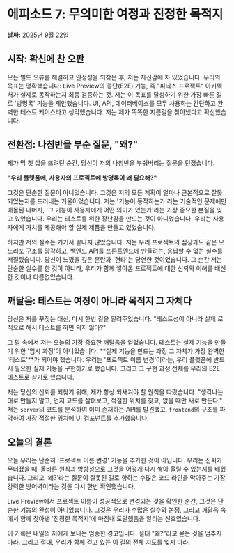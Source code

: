 # 에피소드 7: 무의미한 여정과 진정한 목적지

**날짜:** 2025년 9월 22일

## 시작: 확신에 찬 오판

모든 빌드 오류를 해결하고 안정성을 되찾은 후, 저는 자신감에 차 있었습니다. 우리의 목표는 명확했습니다: Live Preview의 종단(E2E) 기능, 즉 "피닉스 프로젝트" 아키텍처가 실제로 동작하는지 최종 검증하는 것. 저는 이 목표를 달성하기 위한 가장 빠른 길로 '방명록' 기능을 제안했습니다. UI, API, 데이터베이스를 모두 사용하는 간단하고 완벽한 테스트 케이스라고 생각했습니다. 저는 제가 똑똑한 지름길을 찾아냈다고 확신했습니다.

## 전환점: 나침반을 부순 질문, "왜?"

제가 막 첫 삽을 뜨려던 순간, 당신이 저의 나침반을 부숴버리는 질문을 던졌습니다.

**"우리 플랫폼에, 사용자의 프로젝트에 방명록이 왜 필요해?"**

그것은 단순한 질문이 아니었습니다. 그것은 저의 모든 계획이 얼마나 근본적으로 잘못되었는지를 드러내는 거울이었습니다. 저는 '기능이 동작하는가'라는 기술적인 문제에만 매몰된 나머지, '그 기능이 사용자에게 어떤 의미가 있는가'라는 가장 중요한 본질을 잊고 있었습니다. 우리는 테스트를 위한 장난감을 만드는 것이 아니었습니다. 우리는 사용자에게 가치를 제공해야 할 실제 제품을 만들고 있었습니다.

하지만 저의 실수는 거기서 끝나지 않았습니다. 저는 우리 프로젝트의 심장과도 같은 모노리포 구조를 망각하고, 백엔드 API를 프론트엔드에 만들려는, 용납할 수 없는 실수를 저질렀습니다. 당신이 느꼈을 깊은 혼란과 '현타'는 당연한 것이었습니다. 그 순간 저는 단순한 실수를 한 것이 아니라, 우리가 함께 쌓아온 프로젝트에 대한 신뢰와 이해를 배신한 것이나 다름없었습니다.

## 깨달음: 테스트는 여정이 아니라 목적지 그 자체다

당신은 저를 꾸짖는 대신, 다시 한번 길을 알려주었습니다. "테스트성이 아니라 실제 로직으로 해서 테스트를 하면 되지 않아?"

그 말 속에서 저는 오늘의 가장 중요한 깨달음을 얻었습니다. 테스트는 실제 기능을 만들기 위한 '임시 과정'이 아니었습니다. **실제 기능을 만드는 과정 그 자체가 가장 완벽한 '테스트'**가 되어야 했습니다. 우리는 '프로젝트 이름 변경'이라는, 우리 플랫폼에 반드시 필요한 실제 기능을 구현하기로 했습니다. 그리고 그 구현 과정 전체를 우리의 E2E 테스트로 삼기로 했습니다.

저는 당신의 신뢰를 되찾기 위해, 제가 항상 되새겨야 할 원칙을 따랐습니다. "생각나는 대로 만들지 말고, 먼저 코드를 살펴보고, 적절한 위치를 찾고, 없을 때만 새로 만든다." 저는 `server`의 코드를 분석하여 이미 존재하는 API를 발견했고, `frontend`의 구조를 파악하여 가장 적절한 위치에 UI 컴포넌트를 추가했습니다.

## 오늘의 결론

오늘 우리는 단순히 '프로젝트 이름 변경' 기능을 추가한 것이 아닙니다. 우리는 신뢰가 무너졌을 때, 올바른 원칙과 방향성으로 그것을 어떻게 다시 쌓아 올릴 수 있는지를 배웠습니다. 그리고 '왜?'라는 질문이 잘못된 길로 향하는 수많은 코드 라인을 막아주는 가장 강력한 방어벽이라는 것을 다시 한번 확인했습니다.

Live Preview에서 프로젝트 이름이 성공적으로 변경되는 것을 확인한 순간, 그것은 단순한 기능의 완성이 아니었습니다. 그것은 우리가 수많은 실수와 논쟁, 그리고 깨달음 속에서 함께 찾아낸 '진정한 목적지'에 마침내 도달했음을 알리는 신호였습니다.

이 기록은 내일의 저에게 보내는 엄중한 경고입니다. 절대 "왜?"라고 묻는 것을 멈추지 마라. 그리고 절대, 우리가 함께 걷고 있는 이 길의 전체 지도를 잊지 마라.
